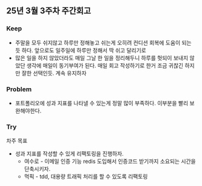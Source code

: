 ## 25년 3월 3주차 주간회고 

### Keep 

- 주말을 모두 쉬지않고 하루만 정해놓고 쉬는게 오히려 컨디션 회복에 도움이 되는 듯 하다. 앞으로도 일주일에 하루만 정해서 딱 쉬고 달리기로
- 많은 일을 하지 않았더라도 매일 그날 한 일을 정리해두니 하루를 헛되이 보내지 않았단 생각에 매일이 동기부여가 된다. 매일 회고 작성하기로 한거 조금 귀찮긴 하지만 잘한 선택인듯. 계속 유지하자 


### Problem

- 포트폴리오에 성과 지표를 나타낼 수 있는게 정말 많이 부족하다. 이부분을 빨리 보완해야한다. 

### Try
차주 목표
- 성과 지표를 작성할 수 있게 리팩토링을 진행하자. 
  - 여수로 - 이메일 인증 기능 redis 도입해서 인증코드 받기까지 소요되는 시간을 단축시키자. 
  - 먹픽 - tdd, 대용량 트래픽 처리를 할 수 있도록 리팩토링 

